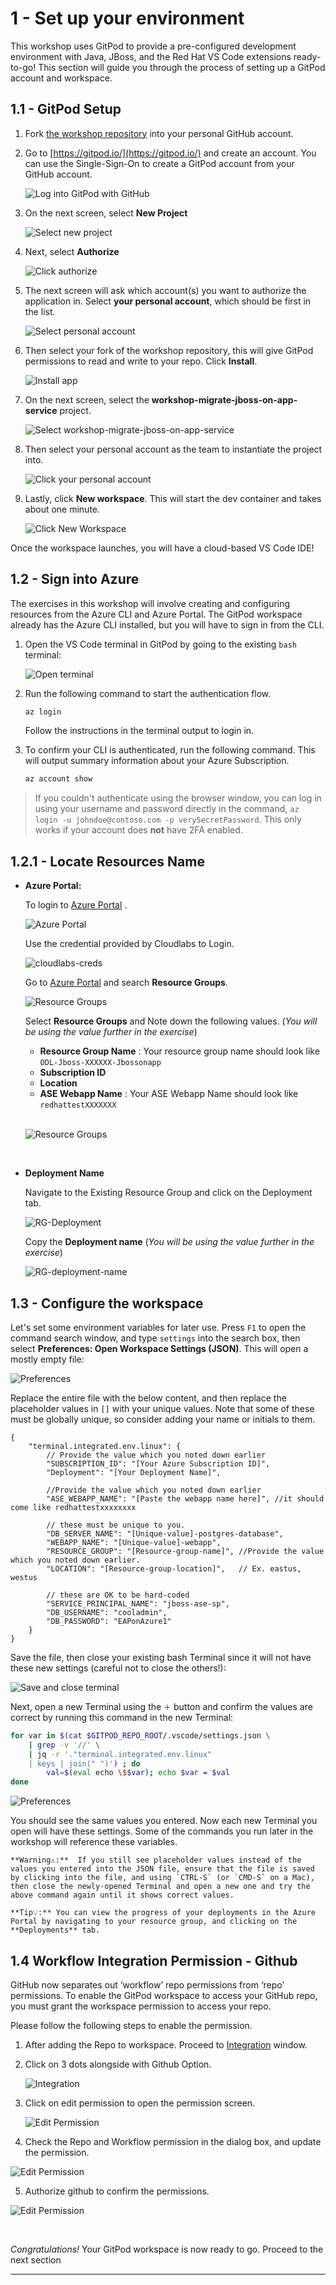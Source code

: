 # 1 - Set up your environment

This workshop uses GitPod to provide a pre-configured development environment with Java, JBoss, and the Red Hat VS Code extensions ready-to-go! This section will guide you through the process of setting up a GitPod account and workspace.

## 1.1 - GitPod Setup

1. Fork [the workshop repository](https://github.com/Azure-Samples/workshop-migrate-jboss-on-app-service) into your personal GitHub account.
2. Go to [https://gitpod.io/](https://gitpod.io/) and create an account. You can use the Single-Sign-On to create a GitPod account from your GitHub account.

    ![Log into GitPod with GitHub](../img/gitpod-login-prompt.png)

3. On the next screen, select **New Project**

    ![Select new project](../img/gitpod-new-project-prompt.png)

4. Next, select **Authorize**

    ![Click authorize](../img/gitpod-authorize-prompt.png)

5. The next screen will ask which account(s) you want to authorize the application in. Select **your personal account**, which should be first in the list.

   ![Select personal account](../img/gitpod-choose-account-prompt.png)

6. Then select your fork of the workshop repository, this will give GitPod permissions to read and write to your repo. Click **Install**.

   ![Install app](../img/gitpod-select-repository-prompt.png)

7. On the next screen, select the **workshop-migrate-jboss-on-app-service** project.

    ![Select workshop-migrate-jboss-on-app-service](../img/gitpod-select-proejct.png)

8. Then select your personal account as the team to instantiate the project into.

    ![Click your personal account](../img/gitpod-select-team.png)

9. Lastly, click **New workspace**. This will start the dev container and takes about one minute.

    ![Click New Workspace](../img/gitpod-start-workspace.png)

Once the workspace launches, you will have a cloud-based VS Code IDE!

## 1.2 - Sign into Azure

The exercises in this workshop will involve creating and configuring resources from the Azure CLI and Azure Portal. The GitPod workspace already has the Azure CLI installed, but you will have to sign in from the CLI.

1. Open the VS Code terminal in GitPod by going to the existing `bash` terminal:

    ![Open terminal](../img/0-terminal.png)

2. Run the following command to start the authentication flow.

    ```bash
    az login
    ```

    Follow the instructions in the terminal output to login in.

3. To confirm your CLI is authenticated, run the following command. This will output summary information about your Azure Subscription.

    ```bash
    az account show
    ```

> If you couldn't authenticate using the browser window, you can log in using your username and password directly in the command, `az login -u johndoe@contoso.com -p verySecretPassword`. This only works if your account does **not** have 2FA enabled.

## 1.2.1 - Locate Resources Name

* **Azure Portal:**

    To login to [Azure Portal](https://www.portal.azure.com/) . 

    ![Azure Portal](../img/0-azure-portal-login.png)

    Use the credential provided by Cloudlabs to Login.

    ![cloudlabs-creds](../img/0-cloudlabs-creds.png)
    
    Go to [Azure Portal](https://portal.azure.com/) and search **Resource Groups**.

    ![Resource Groups](../img/0-ResourceGroup.png)
    
    Select **Resource Groups** and Note down the following values. (*You will be using the value further in the exercise*)

    * **Resource Group Name** : Your resource group name should look like `ODL-Jboss-XXXXXX-Jbossonapp`
    * **Subscription ID**
    * **Location**
    * **ASE Webapp Name** : Your ASE Webapp Name should look like `redhattestXXXXXXX`

    <br>

    ![Resource Groups](../img/0-aio.png)

    <br>

* **Deployment Name**

    Navigate to the Existing Resource Group and click on the Deployment tab.

    ![RG-Deployment](../img/05-RG-deployment.png)

    Copy the **Deployment name** (*You will be using the value further in the exercise*)

    ![RG-deployment-name](../img/05-RG-deployment-name.png)


## 1.3 - Configure the workspace

Let's set some environment variables for later use. Press `F1` to open the command search window, and type `settings` into the search box, then select **Preferences: Open Workspace Settings (JSON)**. This will open a mostly empty file:

![Preferences](../img/0-prefs.png)

Replace the entire file with the below content, and then replace the placeholder values in `[]` with your unique values. Note that some of these must be globally unique, so consider adding your name or initials to them.

```jsonc
{
    "terminal.integrated.env.linux": {
        // Provide the value which you noted down earlier
        "SUBSCRIPTION_ID": "[Your Azure Subscription ID]",
        "Deployment": "[Your Deployment Name]",

        //Provide the value which you noted down earlier
        "ASE_WEBAPP_NAME": "[Paste the webapp name here]", //it should come like redhattestxxxxxxxx

        // these must be unique to you.
        "DB_SERVER_NAME": "[Unique-value]-postgres-database",
        "WEBAPP_NAME": "[Unique-value]-webapp",
        "RESOURCE_GROUP": "[Resource-group-name]", //Provide the value which you noted down earlier.
        "LOCATION": "[Resource-group-location]",   // Ex. eastus, westus

        // these are OK to be hard-coded
        "SERVICE_PRINCIPAL_NAME": "jboss-ase-sp",
        "DB_USERNAME": "cooladmin",
        "DB_PASSWORD": "EAPonAzure1"
    }
}
```

Save the file, then close your existing bash Terminal since it will not have these new settings (careful not to close the others!):

![Save and close terminal](../img/0-bash-kill.png)

Next, open a new Terminal using the `＋` button and confirm the values are correct by running this command in the new Terminal:

```sh
for var in $(cat $GITPOD_REPO_ROOT/.vscode/settings.json \
    | grep -v '//' \
    | jq -r '."terminal.integrated.env.linux"
    | keys | join(" ")') ; do 
        val=$(eval echo \$$var); echo $var = $val
done
```

![Preferences](../img/0-env-test.png)

You should see the same values you entered. Now each new Terminal you open will have these settings. Some of the commands you run later in the workshop will reference these variables.

```
**Warning⚠️:**  If you still see placeholder values instead of the values you entered into the JSON file, ensure that the file is saved by clicking into the file, and using `CTRL-S` (or `CMD-S` on a Mac), then close the newly-opened Terminal and open a new one and try the above command again until it shows correct values.
```
```
**Tip💡:** You can view the progress of your deployments in the Azure Portal by navigating to your resource group, and clicking on the **Deployments** tab.
```

## 1.4 Workflow Integration Permission - Github


GitHub now separates out ‘workflow’ repo permissions from ‘repo’ permissions. To enable the GitPod workspace to access your GitHub repo, you must grant the workspace permission to access your repo.

Please follow the following steps to enable the permission. 

1. After adding the Repo to workspace. Proceed to [Integration](https://gitpod.io/integrations) window.

2. Click on 3 dots alongside with Github Option.

    ![Integration](../img/0-github.png)

3. Click on edit permission to open the permission screen.

    ![Edit Permission](../img/0-github-edit.png)

4. Check the Repo and Workflow permission in the dialog box, and update the permission.

![Edit Permission](../img/0-github-permission.png)

5. Authorize github to confirm the permissions. 

![Edit Permission](../img/0-github-authorize.png)

<br>

*Congratulations!* Your GitPod workspace is now ready to go. Proceed to the next section
<br>

---
